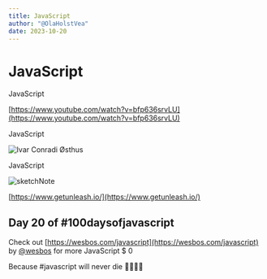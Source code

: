 ```yaml
---
title: JavaScript
author: "@OlaHolstVea"
date: 2023-10-20
---
```


# JavaScript
JavaScript

[https://www.youtube.com/watch?v=bfp636srvLU](https://www.youtube.com/watch?v=bfp636srvLU)


JavaScript

![Ivar Conradi Østhus ](https://pbs.twimg.com/media/F6ePsKAXkAALEU4?format=webp&name=small)

JavaScript

![sketchNote](https://pbs.twimg.com/media/F6eLlmQXEAATRZu?format=webp&name=medium)

[https://www.getunleash.io/](https://www.getunleash.io/)


## Day 20 of #100daysofjavascript

Check out [https://wesbos.com/javascript](https://wesbos.com/javascript) by
[@wesbos](https://twitter.com/wesbos)
 for more JavaScript
$ 0

Because #javascript will never die 💪🥳🏴‍☠️